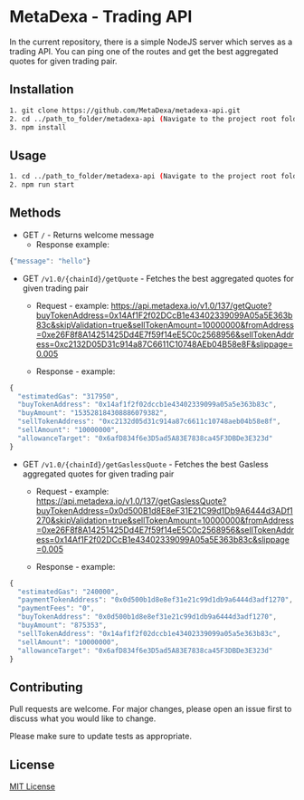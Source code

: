 # MetaDexa - Trading API 
In the current repository, there is a simple NodeJS server which serves as a trading API. You can ping one of the routes and get the best aggregated quotes for given trading pair.

## Installation 

``` bash
1. git clone https://github.com/MetaDexa/metadexa-api.git 
2. cd ../path_to_folder/metadexa-api (Navigate to the project root folder and run)
3. npm install 
```

## Usage 

``` bash
1. cd ../path_to_folder/metadexa-api (Navigate to the project root folder and run)
2. npm run start 
```

## Methods

- GET `/` - Returns welcome message
  - Response example: 
```javascript
{"message": "hello"}
```

- GET `/v1.0/{chainId}/getQuote` - Fetches the best aggregated quotes for given trading pair
  - Request - example: 
  https://api.metadexa.io/v1.0/137/getQuote?buyTokenAddress=0x14Af1F2f02DCcB1e43402339099A05a5E363b83c&skipValidation=true&sellTokenAmount=10000000&fromAddress=0xe26F8f8A14251425Dd4E7f59f14eE5C0c2568956&sellTokenAddress=0xc2132D05D31c914a87C6611C10748AEb04B58e8F&slippage=0.005

  - Response - example: 
```javascript
{
  "estimatedGas": "317950",
  "buyTokenAddress": "0x14af1f2f02dccb1e43402339099a05a5e363b83c",
  "buyAmount": "153528184308886079382",
  "sellTokenAddress": "0xc2132d05d31c914a87c6611c10748aeb04b58e8f",
  "sellAmount": "10000000",
  "allowanceTarget": "0x6afD834f6e3D5ad5A83E7838ca45F3DBDe3E323d"
}
```

- GET `/v1.0/{chainId}/getGaslessQuote` - Fetches the best Gasless aggregated quotes for given trading pair
  - Request - example: 
  https://api.metadexa.io/v1.0/137/getGaslessQuote?buyTokenAddress=0x0d500B1d8E8eF31E21C99d1Db9A6444d3ADf1270&skipValidation=true&sellTokenAmount=10000000&fromAddress=0xe26F8f8A14251425Dd4E7f59f14eE5C0c2568956&sellTokenAddress=0x14Af1F2f02DCcB1e43402339099A05a5E363b83c&slippage=0.005

  - Response - example: 
```javascript
{
  "estimatedGas": "240000",
  "paymentTokenAddress": "0x0d500b1d8e8ef31e21c99d1db9a6444d3adf1270",
  "paymentFees": "0",
  "buyTokenAddress": "0x0d500b1d8e8ef31e21c99d1db9a6444d3adf1270",
  "buyAmount": "875353",
  "sellTokenAddress": "0x14af1f2f02dccb1e43402339099a05a5e363b83c",
  "sellAmount": "10000000",
  "allowanceTarget": "0x6afD834f6e3D5ad5A83E7838ca45F3DBDe3E323d"
}
```

## Contributing 
Pull requests are welcome. For major changes, please open an issue first to discuss what you would like to change.

Please make sure to update tests as appropriate.


## License 
[MIT License](https://choosealicense.com/licenses/mit/)
